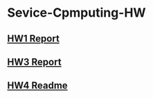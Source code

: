 # Sevice-Cpmputing-HW
## [HW1 Report](Sevice-Computing-HW1/report.md)
## [HW3 Report](Sevice-Computing-HW3/report.md)
## [HW4 Readme](Sevice-Computing-HW4/selpg/readme.md)